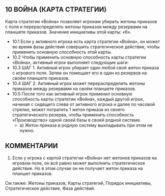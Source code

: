 10 ВОЙНА (КАРТА СТРАТЕГИИ)
---

Карта стратегии «Война» позволяет игрокам убирать жетоны приказов с поля и перераспределять жетоны приказов между резервами на планшете приказов. Значение инициативы этой карты: «6».
* 10.1 Если у активного игрока есть карта стратегии «Война», он может во время фазы действий совершить стратегическое действие, чтобы применить основную способность этой карты.
* 10.2 Чтобы применить основную способность карты стратегии «Война», активный игрок выполняет следующие шаги:
* 10.3 ШАГ 1. Активный игрок убирает один любой свой жетон приказа с игрового поля. Затем он помещает его в один из резервов на своём планшете приказов.
* 10.4 ШАГ 2. Активный игрок может перераспределить жетоны приказов между резервами на своём планшете приказов.
* 10.5 После того как активный игрок применил основную способность карты стратегии «Война», каждый другой игрок, начиная с сидящего слева от активного игрока и далее по часовой стрелке, может потратить 1 жетон приказа из своего стратегического резерва, чтобы применить способность «Производство» одной своей базы в своей родной системе.
    * а) Жетон приказа в родную систему выкладывать при этом не нужно.

КОММЕНТАРИИ
---
1) Если у игрока с картой стратегии «Война» нет жетонов приказов на игровом поле, он всё равно может выполнить стратегическое действие. Но в этом случае он не получает жетон приказа на планшет приказов.

См.также: Жетоны приказов, Карты стратегий, Порядок инициативы, Стратегическое действие, Фаза действий.
